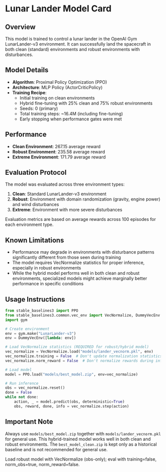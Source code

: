 # Lunar Lander Model Card

## Overview

This model is trained to control a lunar lander in the OpenAI Gym LunarLander-v3 environment. It can successfully land the spacecraft in both clean (standard) environments and robust environments with disturbances.

## Model Details

- **Algorithm**: Proximal Policy Optimization (PPO)
- **Architecture**: MLP Policy (ActorCriticPolicy)
- **Training Recipe**:
  - Initial training on clean environments
  - Hybrid fine-tuning with 25% clean and 75% robust environments
  - Seeds: 0 (primary)
  - Total training steps: ~16.4M (including fine-tuning)
  - Early stopping when performance gates were met

## Performance

- **Clean Environment**: 267.15 average reward
- **Robust Environment**: 235.58 average reward
- **Extreme Environment**: 171.79 average reward

## Evaluation Protocol

The model was evaluated across three environment types:
1. **Clean**: Standard LunarLander-v3 environment
2. **Robust**: Environment with domain randomization (gravity, engine power) and wind disturbances
3. **Extreme**: Environment with more severe disturbances

Evaluation metrics are based on average rewards across 100 episodes for each environment type.

## Known Limitations

- Performance may degrade in environments with disturbance patterns significantly different from those seen during training
- The model requires VecNormalize statistics for proper inference, especially in robust environments
- While the hybrid model performs well in both clean and robust environments, specialized models might achieve marginally better performance in specific conditions

## Usage Instructions

```python
from stable_baselines3 import PPO
from stable_baselines3.common.vec_env import VecNormalize, DummyVecEnv
import gym

# Create environment
env = gym.make("LunarLander-v3")
env = DummyVecEnv([lambda: env])

# Load VecNormalize statistics (REQUIRED for robust/hybrid model)
vec_normalize = VecNormalize.load("models/lander_vecnorm.pkl", env)
vec_normalize.training = False  # Don't update normalization statistics during inference
vec_normalize.norm_reward = False  # Don't normalize rewards during inference

# Load model
model = PPO.load("models/best_model.zip", env=vec_normalize)

# Run inference
obs = vec_normalize.reset()
done = False
while not done:
    action, _ = model.predict(obs, deterministic=True)
    obs, reward, done, info = vec_normalize.step(action)
```

## Important Note

Always use `models/best_model.zip` together with `models/lander_vecnorm.pkl` for general use. This hybrid-trained model works well in both clean and robust environments. The `best_model_clean.zip` is kept only as a historical baseline and is not recommended for general use.

Load robust model with VecNormalize (obs-only); eval with training=false, norm_obs=true, norm_reward=false.